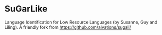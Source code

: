 SuGarLike
=========

Language Identification for Low Resource Languages (by Susanne, Guy and Liling).
A friendly fork from https://github.com/alvations/sugali/
